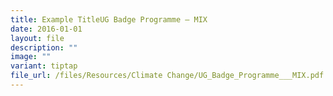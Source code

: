 ```yaml
---
title: Example TitleUG Badge Programme – MIX
date: 2016-01-01
layout: file
description: ""
image: ""
variant: tiptap
file_url: /files/Resources/Climate Change/UG_Badge_Programme___MIX.pdf
---
```

